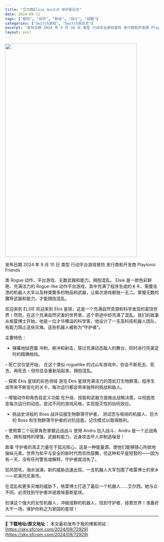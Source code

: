 ```yaml
---
title: "艾尔西Elsie Switch NSP英日文"
date: 2024-09-11
tags: ["冒险", "动作", "射击", "战斗", "战略"]
categories: ["Switch游戏", "Switch英日文"]
excerpt: "发布日期 2024 年 9 月 10 日 类型 行动平台游戏冒险 发行商和开发商 Playtonic Friends 类 Rogue 动作、平台游戏、无数武器和能力。拥抱混乱。 Elsie 是一款色彩鲜艳、充满活力的 Rogue-like 动作平台游戏，其中充满了程序生成的关卡、需要击溃的机器人大军&hellip;"
layout: post
---
```


<img class="aligncenter size-full wp-image-72930" src="https://sky.sfcrom.com/wp-content/uploads/2024/09/2024091108361715.webp" alt="" width="432" height="698" />

发布日期	2024 年 9 月 10 日
类型	行动平台游戏冒险
发行商和开发商 Playtonic Friends

类 Rogue 动作、平台游戏、无数武器和能力。拥抱混乱。
Elsie 是一款色彩鲜艳、充满活力的 Rogue-like 动作平台游戏，其中充满了程序生成的关卡、需要击溃的机器人大军以及种类繁多的物品和武器，让每次游戏都独一无二。掌握无数的魔导武器和能力，才能拥抱混乱。

欢迎来到 ELSIE
欢迎来到 Ekis 星球，这是一个充满自然资源和科学发现的富饶世界！然而，在这个充满自然灾害的世界里，这个奇迹中却充满了混乱。我们的故事从格雷博士开始，他是一位才华横溢的科学家，他设计了一支高科技机器人团队，有能力阻止这些灾难。这些机器人被称为“守护者”。

主要特色：
- 弹幕地狱芭蕾
冲刺、俯冲和射击，穿过充满动态敌人的舞台，同时进行完美定时的精确格挡。

– 死亡仅仅是开始，
在这个类似 roguelike 的过山车游戏中，你会不断死去、死去、再死去 – 但你总会重新站起来，拥抱混乱。

– 探索 Ekis 星球的彩色领域
游览 Ekis 星球充满活力的霓虹灯生物群落。程序生成带来不断变化的关卡，每次运行都会带来独特的挑战和敌人。

– 增强动作和角色自定义功能
在升级、技能和武器方面做出战略决策，以彻底改变每次运行的动态。尝试不同的游戏风格，实现毁灭性的协同效应。

- 挑战史诗般的 Boss 战并征服生物群落守护者，
测试您与喧闹的机器人、巨大的 Boss 和生物群落守护者的对抗技能，记住模式以取得胜利。

– 使用第二个玩家角色掌握近战战斗
使用 Andru 加入战斗，Andru 是一个近战角色，拥有独特的增强、武器和能力。近身攻击坏人并制造噪音！

故事
守护者的真正力量在于弧光核心，这是一种能量源，使他们能够随心所欲地操纵元素。世界为和平与安全的新时代而欢欣鼓舞，但这种和平是短暂的——因为有一天，没有任何警告或解释，守护者就消失了。

狂风怒吼，海水汹涌，新的威胁迅速出现，一支机器人大军包围了格雷博士的家乡——尼奥托尼奥市。

在混乱和更多灾难的威胁下，格雷博士打造了最后一个机器人……艾尔西。她与众不同，必须找到守护者并拯救埃基斯星球。

扮演这个强大的女性机器人，冲破成群的机器人，找到守护者，拯救世界！准备好大干一场，保护你称之为家园的星球！

---
📖 **下载地址/原文地址：** 本文最初发布于我的博客网站：[https://sky.sfcrom.com/2024/09/72929](https://sky.sfcrom.com/2024/09/72929)
